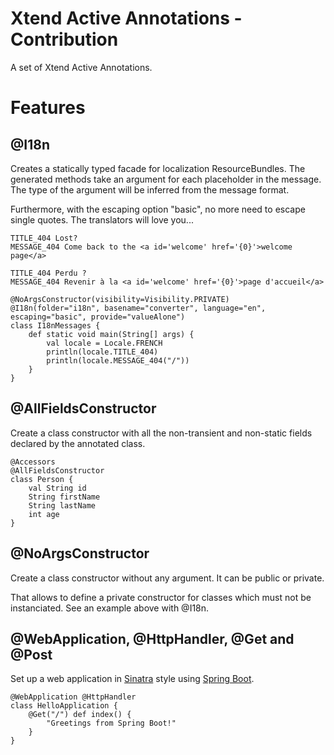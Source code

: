 Xtend Active Annotations - Contribution
==============================

A set of Xtend Active Annotations.

Features
=======

@I18n
------
Creates a statically typed facade for localization ResourceBundles.
The generated methods take an argument for each placeholder in the message.
The type of the argument will be inferred from the message format.

Furthermore, with the escaping option "basic", no more need to escape 
single quotes. The translators will love you... 

```property files i18n/converter_en.properties
TITLE_404 Lost?
MESSAGE_404 Come back to the <a id='welcome' href='{0}'>welcome page</a>
```

```property files i18n/converter_fr.properties
TITLE_404 Perdu ?
MESSAGE_404 Revenir à la <a id='welcome' href='{0}'>page d'accueil</a>
```

```xtend
@NoArgsConstructor(visibility=Visibility.PRIVATE)
@I18n(folder="i18n", basename="converter", language="en", escaping="basic", provide="valueAlone")
class I18nMessages {
    def static void main(String[] args) {
        val locale = Locale.FRENCH
        println(locale.TITLE_404)
        println(locale.MESSAGE_404("/"))
    }
}
```

@AllFieldsConstructor
----------
Create a class constructor with all the non-transient and non-static fields declared by the annotated class.
```xtend
@Accessors
@AllFieldsConstructor
class Person {
    val String id
    String firstName
    String lastName
    int age
}
```

@NoArgsConstructor
-----------------
Create a class constructor without any argument. It can be public or private.

That allows to define a private constructor for classes which must not be instanciated. 
See an example above with @I18n. 

@WebApplication, @HttpHandler, @Get and @Post
---------
Set up a web application in [Sinatra](http://www.sinatrarb.com/) style 
using [Spring Boot](http://projects.spring.io/spring-boot/).
```xtend
@WebApplication @HttpHandler
class HelloApplication {
    @Get("/") def index() {
        "Greetings from Spring Boot!"
    }
}
```


